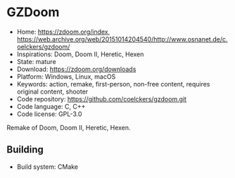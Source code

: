 # GZDoom

- Home: https://zdoom.org/index, https://web.archive.org/web/20151014204540/http://www.osnanet.de/c.oelckers/gzdoom/
- Inspirations: Doom, Doom II, Heretic, Hexen
- State: mature
- Download: https://zdoom.org/downloads
- Platform: Windows, Linux, macOS
- Keywords: action, remake, first-person, non-free content, requires original content, shooter
- Code repository: https://github.com/coelckers/gzdoom.git
- Code language: C, C++
- Code license: GPL-3.0

Remake of Doom, Doom II, Heretic, Hexen.

## Building

- Build system: CMake
